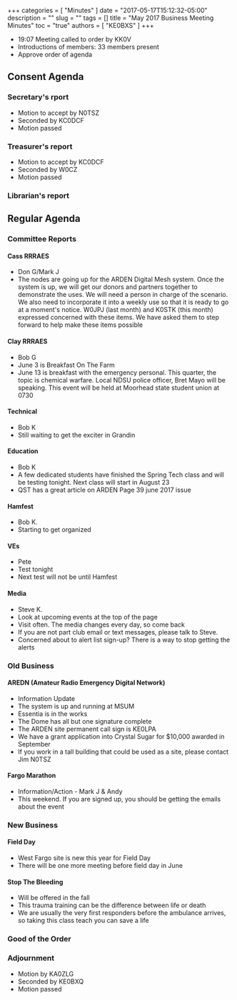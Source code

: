 +++
categories = [ "Minutes" ]
date = "2017-05-17T15:12:32-05:00"
description = ""
slug = ""
tags = []
title = "May 2017 Business Meeting Minutes"
toc = "true"
authors = [ "KE0BXS" ]
+++
* 19:07 Meeting called to order by KK0V 
* Introductions of members: 33 members present
* Approve order of agenda
<!--more-->
	
## Consent Agenda 

### Secretary's rport
* Motion to accept by N0TSZ
* Seconded by KC0DCF
* Motion passed

### Treasurer's report
* Motion to accept by KC0DCF
* Seconded by W0CZ
* Motion passed

### Librarian's report

## Regular Agenda

### Committee Reports 

#### Cass RRRAES
* Don G/Mark J
* The nodes are going up for the ARDEN Digital Mesh system. Once
the system is up, we will get our donors and partners together to
demonstrate the uses. We will need a person in charge of the scenario.
We also need to incorporate it into a weekly use so that it is ready
to go at a moment's notice. W0JPJ (last month) and K0STK (this month)
expressed concerned with these items. We have asked them to step forward
to help make these items possible

#### Clay RRRAES
* Bob G
* June 3 is Breakfast On The Farm
* June 13 is breakfast with the emergency personal. This quarter, the topic
 is chemical warfare. Local NDSU police officer, Bret Mayo will be
 speaking. This event will be held at Moorhead state student union at
 0730

#### Technical
* Bob K
* Still waiting to get the exciter in Grandin

#### Education
* Bob K
* A few dedicated students have finished the Spring Tech class and will be testing tonight. Next class will start in August 23
* QST has a great article on ARDEN Page 39 june 2017 issue

#### Hamfest
* Bob K.
* Starting to get organized

#### VEs
* Pete
* Test tonight
* Next test will not be until Hamfest

#### Media
* Steve K.
* Look at upcoming events at the top of the page
* Visit often. The media changes every day, so come back
* If you are not part club email or text messages, please talk to
 Steve.
* Concerned about to alert list sign-up? There is a way to stop getting the alerts

### Old Business

#### AREDN (Amateur Radio Emergency Digital Network)
* Information Update
* The system is up and running at MSUM
* Essentia is in the works
* The Dome has all but one signature complete
* The ARDEN site permanent call sign is KE0LPA
*  We have a grant application into Crystal Sugar for $10,000 awarded in September
* If you work in a tall building that could be used as a site, please contact Jim N0TSZ

#### Fargo Marathon
* Information/Action - Mark J & Andy
* This weekend. If you are signed up, you should be getting the emails about the event

### New Business

#### Field Day
* West Fargo site is new this year for Field Day
* There will be one more meeting before field day in June

#### Stop The Bleeding
* Will be offered in the fall
* This trauma training can be the difference between life or death
* We are usually the very first responders before the ambulance arrives, so taking this class teach you can save a life

### Good of the Order

### Adjournment
* Motion by KA0ZLG
* Seconded by KE0BXQ
* Motion passed
